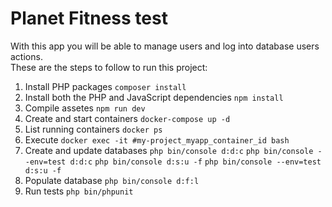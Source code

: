 # Planet Fitness test
With this app you will be able to manage users and log into database users actions. <br />
These are the steps to follow to run this project:

1. Install PHP packages `composer install`
2. Install both the PHP and JavaScript dependencies `npm install`
3. Compile assetes `npm run dev` 
4. Create and start containers  `docker-compose up -d`
5. List running containers `docker ps`
6. Execute `docker exec -it #my-project_myapp_container_id bash`
7. Create and update databases `php bin/console d:d:c` `php bin/console --env=test d:d:c` `php bin/console d:s:u -f` `php bin/console --env=test d:s:u -f` <br/>
8. Populate database `php bin/console d:f:l`
9. Run tests `php bin/phpunit`
